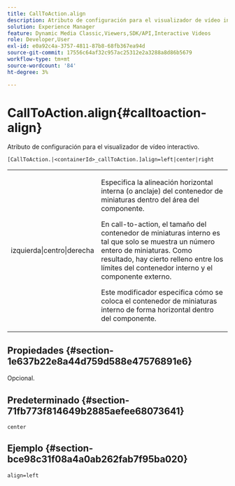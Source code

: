 ```yaml
---
title: CallToAction.align
description: Atributo de configuración para el visualizador de vídeo interactivo.
solution: Experience Manager
feature: Dynamic Media Classic,Viewers,SDK/API,Interactive Videos
role: Developer,User
exl-id: e0a92c4a-3757-4811-87b8-68fb367ea94d
source-git-commit: 17556c64af32c957ac25312e2a3288a8d86b5679
workflow-type: tm+mt
source-wordcount: '84'
ht-degree: 3%

---
```


# CallToAction.align{#calltoaction-align}

Atributo de configuración para el visualizador de vídeo interactivo.

`[CallToAction.|<containerId>_callToAction.]align=left|center|right`

<table id="table_441553CD34C94A58A9D7CBF772DEDDB6"> 
 <tbody> 
  <tr> 
   <td colname="col1"> <p> <span class="codeph"> izquierda|centro|derecha</span> </p> </td> 
   <td colname="col2"> <p> Especifica la alineación horizontal interna (o anclaje) del contenedor de miniaturas dentro del área del componente. </p> <p>En call-to-action, el tamaño del contenedor de miniaturas interno es tal que solo se muestra un número entero de miniaturas. Como resultado, hay cierto relleno entre los límites del contenedor interno y el componente externo. </p> <p>Este modificador especifica cómo se coloca el contenedor de miniaturas interno de forma horizontal dentro del componente. </p> </td> 
  </tr> 
 </tbody> 
</table>

## Propiedades {#section-1e637b22e8a44d759d588e47576891e6}

Opcional.

## Predeterminado {#section-71fb773f814649b2885aefee68073641}

`center`

## Ejemplo {#section-bce98c31f08a4a0ab262fab7f95ba020}

```
align=left
```
